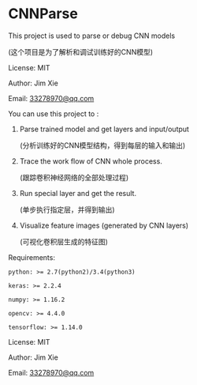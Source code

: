 # CNNParse
This project is used to parse or debug CNN models

(这个项目是为了解析和调试训练好的CNN模型)

License: MIT

Author: Jim Xie

Email: 33278970@qq.com

You can use this project to :
    
1. Parse trained model and get layers and input/output

   (分析训练好的CNN模型结构，得到每层的输入和输出)

2. Trace the work flow of CNN whole process.

   (跟踪卷积神经网络的全部处理过程)

3. Run special layer and get the result.

   (单步执行指定层，并得到输出)

4. Visualize feature images (generated by CNN layers)

   (可视化卷积层生成的特征图)
   
Requirements:

    python: >= 2.7(python2)/3.4(python3)
    
    keras: >= 2.2.4
    
    numpy: >= 1.16.2
    
    opencv: >= 4.4.0
    
    tensorflow: >= 1.14.0
 
License: MIT
   
Author: Jim Xie

Email: 33278970@qq.com
